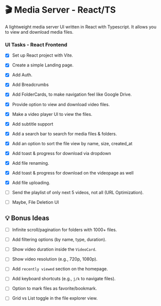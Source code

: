 # 🎬 Media Server - React/TS

A lightweight media server UI written in React with Typescript.
It allows you to view and download media files.

### UI Tasks - React Frontend

- [x] Set up React project with Vite.
- [x] Create a simple Landing page.
- [x] Add Auth.
- [x] Add Breadcrumbs
- [x] Add FolderCards, to make navigation feel like Google Drive.
- [x] Provide option to view and download video files.
- [x] Make a video player UI to view the files.
- [x] Add subtitle support
- [x] Add a search bar to search for media files & folders.
- [x] Add an option to sort the file view by name, size, created_at

- [x] Add toast & progress for download via dropdown
- [x] Add file renaming.

- [x] Add toast & progress for download on the videopage as well
- [x] Add file uploading.
- [ ] Send the playlist of only next 5 videos, not all (URL Optimization).

- [ ] Maybe, File Deletion UI

## 💡 Bonus Ideas

- [ ] Infinite scroll/pagination for folders with 1000+ files.
- [ ] Add filtering options (by name, type, duration).

- [ ] Show video duration inside the `VideoCard`.
- [ ] Show video resolution (e.g., 720p, 1080p).

- [ ] Add `recently viewed` section on the homepage.
- [ ] Add keyboard shortcuts (e.g., `j/k` to navigate files).
- [ ] Option to mark files as favorite/bookmark.
- [ ] Grid vs List toggle in the file explorer view.
